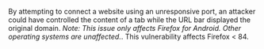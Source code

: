 By attempting to connect a website using an unresponsive port, an attacker could have controlled the content of a tab while the URL bar displayed the original domain. *Note: This issue only affects Firefox for Android. Other operating systems are unaffected.*. This vulnerability affects Firefox < 84.